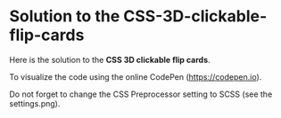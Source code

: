 # Solution to the CSS-3D-clickable-flip-cards

Here is the solution to the **CSS 3D clickable flip cards**.

To visualize the code using the online CodePen (https://codepen.io).

Do not forget to change the CSS Preprocessor setting to SCSS (see the settings.png).
